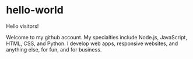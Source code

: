 # hello-world

Hello visitors!

Welcome to my github account. 
My specialties include Node.js, JavaScript, HTML, CSS, and Python. 
I develop web apps, responsive websites, and anything else, for fun, and for business. 
